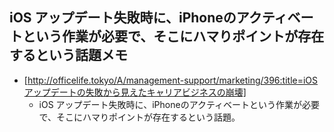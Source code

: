 ## iOS アップデート失敗時に、iPhoneのアクティベートという作業が必要で、そこにハマりポイントが存在するという話題メモ


* [http://officelife.tokyo/A/management-support/marketing/396:title=iOSアップデートの失敗から見えたキャリアビジネスの崩壊]
  * iOS アップデート失敗時に、iPhoneのアクティベートという作業が必要で、そこにハマりポイントが存在するという話題。

